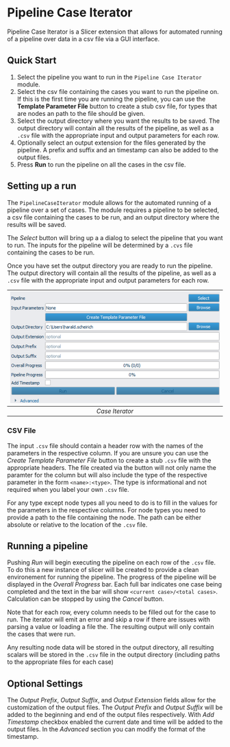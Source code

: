 # Pipeline Case Iterator

Pipeline Case Iterator is a Slicer extension that allows for automated running of a pipeline over data in a csv file via a GUI interface.

## Quick Start

1. Select the pipeline you want to run in the `Pipeline Case Iterator` module.
2. Select the csv file containing the cases you want to run the pipeline on. If this is the first time you are running the pipeline, you can use the **Template Parameter File** button to create a stub csv file, for types that are nodes an path to the file should be given.
3. Select the output directory where you want the results to be saved. The output directory will contain all the results of the pipeline, as well as a `.csv` file with the appropriate input and output parameters for each row.
4. Optionally select an output extension for the files generated by the pipeline. A prefix and suffix and an timestamp can also be added to the output files.
5. Press **Run** to run the pipeline on all the cases in the csv file.

## Setting up a run

The `PipelineCaseIterator` module allows for the automated running of a pipeline over a set of cases. The module requires a pipeline to be selected, a csv file containing the cases to be run, and an output directory where the results will be saved.

The _Select_ button will bring up a a dialog to select the pipeline that you want to run. The inputs for the pipeline will be determined by a `.cvs` file containing the cases to be run.

Once you have set the output directory you are ready to run the pipeline. The output directory will contain all the results of the pipeline, as well as a `.csv` file with the appropriate input and output parameters for each row.

| ![Case Iterator](Images/iterator_new.png) |
| :--: |
| _Case Iterator_ |

### CSV File

The input `.csv` file should contain a header row with the names of the parameters in the respective column. If you are unsure you can use the _Create Template Parameter File_ button to create a stub `.csv` file with the appropriate headers. The file created via the button will not only name the paramter for the column but will also include the type of the respective parameter in the form `<name>:<type>`. The type is informational and not required when you label your own `.csv` file.

For any type except node types all you need to do is to fill in the values for the parameters in the respective columns. For node types you need to provide a path to the file containing the node. The path can be either absolute or relative to the location of the `.csv` file.

## Running a pipeline

Pushing _Run_ will begin executing the pipeline on each row of the `.csv` file. To do this a new instance of slicer will be created to provide a clean environement for running the pipeline. The progress of the pipeline will be displayed in the _Overall Progress_ bar. Each full bar indicates one case being completed and the text in the bar will show `<current case>/<total cases>`. Calculation can be stopped by using the _Cancel_ button.

Note that for each row, every column needs to be filled out for the case to run. The iterator will emit an error and skip a row if there are issues with parsing a value or loading a file the. The resulting output will only contain the cases that were run.

Any resulting node data will be stored in the output directory, all resulting scalars will be stored in the `.csv` file in the output directory (including paths to the appropriate files for each case)

## Optional Settings

The _Output Prefix_, _Output Suffix_, and _Output Extension_ fields allow for the customization of the output files. The _Output Prefix_ and _Output Suffix_ will be added to the beginning and end of the output files respectively. With _Add Timestamp_ checkbox enabled the current date and time will be added to the output files. In the _Advanced_ section you can modify the format of the timestamp.